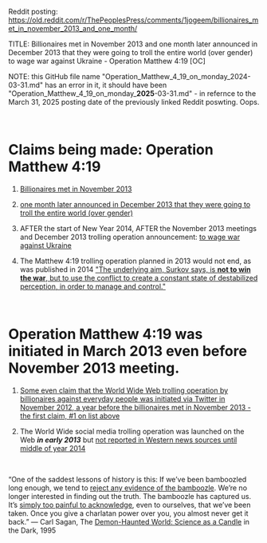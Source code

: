Reddit posting:  https://old.reddit.com/r/ThePeoplesPress/comments/1jogeem/billionaires_met_in_november_2013_and_one_month/

TITLE: Billionaires met in November 2013 and one month later announced in December 2013 that they were going to troll the entire world (over gender) to wage war against Ukraine - Operation Matthew 4:19 [OC]

NOTE: this GitHub file name "Operation_Matthew_4_19_on_monday_2024-03-31.md" has an error in it, it should have been "Operation_Matthew_4_19_on_monday_**2025**-03-31.md" - in refernce to the March 31, 2025 posting date of the previously linked Reddit poswting. Oops.

&nbsp;

# Claims being made: Operation Matthew 4:19

1. [Billionaires met in November 2013](https://www.theguardian.com/us-news/2017/sep/18/trump-in-moscow-what-happened-at-miss-universe-in-2013)

2. [one month later announced in December 2013 that they were going to troll the entire world (over gender)](https://www.theatlantic.com/international/archive/2013/12/vladimir-putin-conservative-icon/282572/)

3. AFTER the start of New Year 2014, AFTER the November 2013 meetings and December 2013 trolling operation announcement: [to wage war against Ukraine](https://en.wikipedia.org/wiki/Russo-Ukrainian_War)

4. The Matthew 4:19 trolling operation planned in 2013 would not end, as was published in 2014 ["The underlying aim, Surkov says, is **not to win the war**, but to use the conflict to create a constant state of destabilized perception, in order to manage and control."](https://www.realclearpolitics.com/video/2014/12/31/bbcs_adam_curtis_on_the_contradictory_vaudeville_of_post-modern_politics.html)

&nbsp;

# Operation Matthew 4:19 was initiated in March 2013 even before November 2013 meeting.

1. [Some even claim that the World Wide Web trolling operation by billionaires against everyday people was initiated via Twitter in November 2012, a year before the billionaires met in November 2013 - the first claim, #1 on list above](https://washingtonmonthly.com/2017/11/24/a-trumprussia-confession-in-plain-sight/)

2. The World Wide social media trolling operation was launched on the Web ***in early 2013*** but [not reported in Western news sources until middle of year 2014](https://www.buzzfeednews.com/article/maxseddon/documents-show-how-russias-troll-army-hit-america)

&nbsp;

“One of the saddest lessons of history is this: If we’ve been bamboozled long enough, we tend to [reject any evidence of the bamboozle](https://www.bbc.com/news/world-us-canada-45294192). We’re no longer interested in finding out the truth. The bamboozle has captured us. It’s [simply too painful to acknowledge](https://www.salon.com/2024/10/25/helped-spread-right-wing-misinformation-during-recent-us-hurricanes/), even to ourselves, that we’ve been taken. Once you give a charlatan power over you, you almost never get it back.”
― Carl Sagan, The [Demon-Haunted World: Science as a Candle](https://en.wikipedia.org/wiki/The_Demon-Haunted_World) in the Dark, 1995
